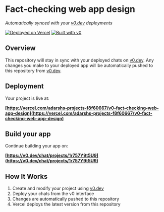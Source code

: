 # Fact-checking web app design

*Automatically synced with your [v0.dev](https://v0.dev) deployments*

[![Deployed on Vercel](https://img.shields.io/badge/Deployed%20on-Vercel-black?style=for-the-badge&logo=vercel)](https://vercel.com/adarshs-projects-f8f60667/v0-fact-checking-web-app-design)
[![Built with v0](https://img.shields.io/badge/Built%20with-v0.dev-black?style=for-the-badge)](https://v0.dev/chat/projects/1r757Y9t5U9)

## Overview

This repository will stay in sync with your deployed chats on [v0.dev](https://v0.dev).
Any changes you make to your deployed app will be automatically pushed to this repository from [v0.dev](https://v0.dev).

## Deployment

Your project is live at:

**[https://vercel.com/adarshs-projects-f8f60667/v0-fact-checking-web-app-design](https://vercel.com/adarshs-projects-f8f60667/v0-fact-checking-web-app-design)**

## Build your app

Continue building your app on:

**[https://v0.dev/chat/projects/1r757Y9t5U9](https://v0.dev/chat/projects/1r757Y9t5U9)**

## How It Works

1. Create and modify your project using [v0.dev](https://v0.dev)
2. Deploy your chats from the v0 interface
3. Changes are automatically pushed to this repository
4. Vercel deploys the latest version from this repository